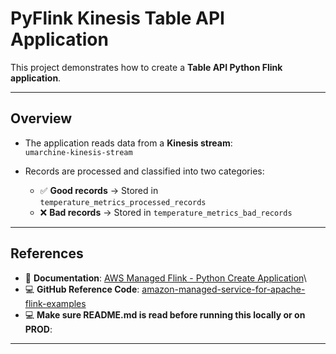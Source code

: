 # PyFlink Kinesis Table API Application

This project demonstrates how to create a **Table API Python Flink
application**.

------------------------------------------------------------------------

## Overview

-   The application reads data from a **Kinesis stream**:\
    `umarchine-kinesis-stream`

-   Records are processed and classified into two categories:

    -   ✅ **Good records** → Stored in
        `temperature_metrics_processed_records`
    -   ❌ **Bad records** → Stored in `temperature_metrics_bad_records`

------------------------------------------------------------------------

## References

-   📘 **Documentation**: [AWS Managed Flink - Python Create
    Application](https://docs.aws.amazon.com/managed-flink/latest/java/gs-python-createapp.html)\
-   💻 **GitHub Reference Code**:
    [amazon-managed-service-for-apache-flink-examples](https://github.com/aws-samples/amazon-managed-service-for-apache-flink-examples)
-   💻 **Make sure README.md is read before running this locally or on PROD**:

------------------------------------------------------------------------
